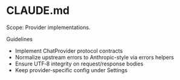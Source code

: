 # CLAUDE.md

Scope: Provider implementations.

Guidelines
- Implement ChatProvider protocol contracts
- Normalize upstream errors to Anthropic-style via errors helpers
- Ensure UTF‑8 integrity on request/response bodies
- Keep provider-specific config under Settings
